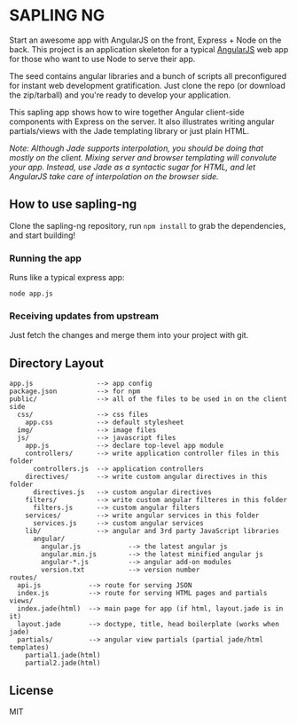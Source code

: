 # SAPLING NG

Start an awesome app with AngularJS on the front, Express + Node on the back. This project is an application skeleton for a typical [AngularJS](http://angularjs.org/) web app for those who want to use Node to serve their app.

The seed contains angular libraries and a bunch of scripts all preconfigured for instant web development gratification. Just clone the repo (or download the zip/tarball) and you're ready to develop your application.

This sapling app shows how to wire together Angular client-side components with Express on the server. It also illustrates writing angular partials/views with the Jade templating library or just plain HTML.

_Note: Although Jade supports interpolation, you should be doing that mostly on the client. Mixing server and browser templating will convolute your app. Instead, use Jade as a syntactic sugar for HTML, and let AngularJS take care of interpolation on the browser side._

## How to use sapling-ng

Clone the sapling-ng repository, run `npm install` to grab the dependencies, and start building!

### Running the app

Runs like a typical express app:

    node app.js

### Receiving updates from upstream

Just fetch the changes and merge them into your project with git.

## Directory Layout
    
    app.js                --> app config
    package.json          --> for npm
    public/               --> all of the files to be used in on the client side
      css/                --> css files
        app.css           --> default stylesheet
      img/                --> image files
      js/                 --> javascript files
        app.js            --> declare top-level app module
        controllers/      --> write application controller files in this folder
          controllers.js  --> application controllers
        directives/       --> write custom angular directives in this folder
          directives.js   --> custom angular directives
        filters/          --> write custom angular filteres in this folder
          filters.js      --> custom angular filters
        services/         --> write angular services in this folder
          services.js     --> custom angular services
        lib/              --> angular and 3rd party JavaScript libraries
          angular/
            angular.js            --> the latest angular js
            angular.min.js        --> the latest minified angular js
            angular-*.js          --> angular add-on modules
            version.txt           --> version number
    routes/
      api.js            --> route for serving JSON
      index.js          --> route for serving HTML pages and partials
    views/
      index.jade(html)  --> main page for app (if html, layout.jade is in it)
      layout.jade       --> doctype, title, head boilerplate (works when jade)
      partials/         --> angular view partials (partial jade/html templates)
        partial1.jade(html)
        partial2.jade(html)

## License
MIT
